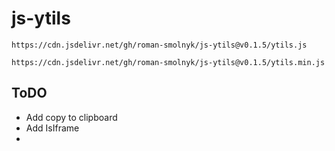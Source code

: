 # js-ytils

```
https://cdn.jsdelivr.net/gh/roman-smolnyk/js-ytils@v0.1.5/ytils.js
```
```
https://cdn.jsdelivr.net/gh/roman-smolnyk/js-ytils@v0.1.5/ytils.min.js
```


## ToDO

- Add copy to clipboard
- Add IsIframe
- 